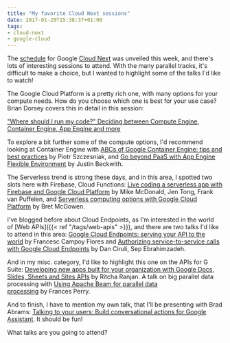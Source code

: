 ```yaml
---
title: "My favorite Cloud Next sessions"
date: 2017-01-20T15:38:37+01:00
tags:
- cloud-next
- google-cloud
---
```


The [schedule](https://cloudnext.withgoogle.com/schedule) for Google [Cloud Next](https://cloudnext.withgoogle.com/) was unveiled this week, and there's lots of interesting sessions to attend. With the many parallel tracks, it's difficult to make a choice, but I wanted to highlight some of the talks I'd like to watch!

The Google Cloud Platform is a pretty rich one, with many options for your compute needs. How do you choose which one is best for your use case? Brian Dorsey covers this in detail in this session:

["Where should I run my code?" Deciding between Compute Engine, Container Engine, App Engine and more](https://cloudnext.withgoogle.com/schedule#target=where-should-i-run-my-code-deciding-between-compute-engine-container-engine-app-engine-and-more-91e716a3-813e-43c9-a513-27d3365a449b)

To explore a bit further some of the compute options, I'd recommend looking at Container Engine with [ABCs of Google Container Engine: tips and best practices](https://cloudnext.withgoogle.com/schedule#target=abcs-of-google-container-engine-tips-and-best-practices-03ed20df-b6c9-4e0a-911f-b33017f53477) by Piotr Szczesniak, and [Go beyond PaaS with App Engine Flexible Environment](https://cloudnext.withgoogle.com/schedule#target=go-beyond-paas-with-app-engine-flexible-environment-89abaf38-fce4-451c-b0e3-7726013300df) by Justin Beckwith.

The Serverless trend is strong these days, and in this area, I spotted two slots here with Firebase, Cloud Functions: [Live coding a serverless app with Firebase and Google Cloud Platform](https://cloudnext.withgoogle.com/schedule#target=live-coding-a-serverless-app-with-firebase-and-google-cloud-platform-d9026f62-4bfe-4087-b2d8-ffacd52222a2) by Mike McDonald, Jen Tong, Frank van Puffelen, and [Serverless computing options with Google Cloud Platform](https://cloudnext.withgoogle.com/schedule#target=serverless-computing-options-with-google-cloud-platform-1beab0c1-740e-4ee5-82f7-2fc020cdb295) by Bret McGowen.

I've blogged before about Cloud Endpoints, as I'm interested in the world of [Web APIs]({{< ref "/tags/web-apis" >}}), and there are two talks I'd like to attend in this area: [Google Cloud Endpoints: serving your API to the world](https://cloudnext.withgoogle.com/schedule#target=google-cloud-endpoints-serving-your-api-to-the-world-8eaeb271-f0ea-4638-af94-16c0b2b80bf6) by Francesc Campoy Flores and [Authorizing service-to-service calls with Google Cloud Endpoints](https://cloudnext.withgoogle.com/schedule#target=authorizing-service-to-service-calls-with-google-cloud-endpoints-24f2852c-e586-4fe9-8eb6-0e13e8585800) by Dan Ciruli, Sep Ebrahimzadeh.

And in my misc. category, I'd like to highlight this one on the APIs for G Suite: [Developing new apps built for your organization with Google Docs, Slides, Sheets and Sites APIs](https://cloudnext.withgoogle.com/schedule#target=developing-new-apps-built-for-your-organization-with-google-docs-slides-sheets-and-sites-apis-bc17ab71-ce12-4057-bcc6-7fe536f67490) by Ritcha Ranjan. A talk on big parallel data processing with [Using Apache Beam for parallel data processing](https://cloudnext.withgoogle.com/schedule#target=using-apache-beam-for-parallel-data-processing-a7a06ee0-7b93-4559-82e0-1a8dfd515771) by Frances Perry.

And to finish, I have to mention my own talk, that I'll be presenting with Brad Abrams: [Talking to your users: Build conversational actions for Google Assistant](https://cloudnext.withgoogle.com/schedule#target=talking-to-your-users-build-conversational-actions-for-google-assistant-5a780cf1-4cc2-4ce4-824d-4ff7b7c7a14c). It should be fun!

What talks are you going to attend?